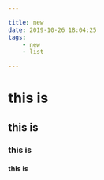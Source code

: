 ```yaml
---

title: new
date: 2019-10-26 18:04:25
tags:
	- new
	- list

---
```


# this is
## this is
### this is
#### this is